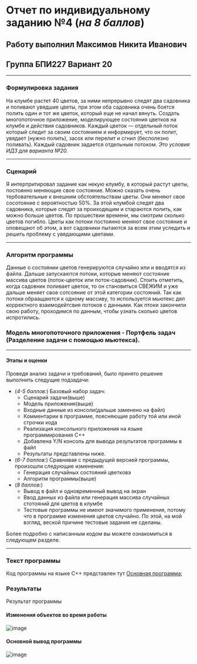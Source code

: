# Отчет по индивидуальному заданию №4 (*на 8 баллов*)
## Работу выполнил Максимов Никита Иванович 
## Группа БПИ227 Вариант 20
___
### Формулировка задания
На клумбе растет 40 цветов, за ними непрерывно следят два садовника и поливают увядшие цветы, при этом оба садовника очень боятся полить один и тот же цветок, который еще не начал вянуть. Создать многопоточное приложение,
моделирующее состояния цветков на клумбе и действия садовников. Каждый цветок — отдельный поток который следит
за своим состоянием и информирует, что он полит, увядает (нужно полить), засох или перелит и сгнил (бесполезно
поливать). Каждый садовник задается отдельным потоком.
*Это условия ИДЗ для варианта №20.*
___
### Сценарий
Я интерпритировал задание как некую клумбу, в который растут цветы, постоянно меняющие свое состояние. Можно сказать очень тербовательные к внешним обстоятельствам цветы. Они меняют свое сосотояние с вероятностью 50%. За этой клумбой следят два садовника, которые следят за проиходящим и стараются полить, как можно больше цветов. По прошествии времени, мы смотрим сколько цветов погибло. Цветы как потоки постоянно меняют свое состояние и оповещают об этом, а вот садовники пытаются за всем этим уследить и решить проблему с увядающими цветами.
___
### Алгоритм программы
Данные о состоянии цветов генерируются случайно или и вводятся из файла. Дальше запускаются потоки, которые меняют состояние массива цветов (поток-цветок или поток-садовник). Стоить отметить, когда садовник поливает цветок, то он становиться СВЕЖИМ и уже дальше меняет свое сотсояние от этой категории состояний. Так как потоки обраащаются к одному массиву, то используется мьютекс дял корректного взаимодейтсвия потоков с данными. Как птоки закончили свою работу, проходимся по данным, чтобы узнать сколько цветов испротились.

### Модель многопоточного приложения - Портфель задач (Разделение задачи с помощью мьютекса).
___
#### Этапы и оценки
Проведя анализ задачи и требований, было принято решение выполнить следущие подзадачи:
+ (*4-5 баллов:*) Базовый набор задач:
  + Сценарий задачи(выше)
  + Модель приложения(выше)
  + Входные данные из консоли(дальше заменено на файл) 
  + Комментарии в программе, поясняющие работу той или иной строчки кода
  + Реализация консольного приложения на языке программирования С++
  + Добавлена Y/N консоль для вывода результатов программы в файл
  + Результаты представлены ниже.
+ (*6-7 баллов:*) Сравнивая с предыдущей версией программы, произошли следующие изменения:
  + Генерация случайных состояний цветковэ
  + Алгоритм программы(выше)
+ (*8 баллов:*)
  + Вывод в файл и одновременный вывод на экран
  + Ввод данных из файла или генерация массива случайных стотояний для цветов в клумбе
  + Тестовые программы не имеют значимого применения, потому что в программе изменения цветов случайно. По этой, на мой взгляд, веской причине тестовые задания не сделаны.
  
Более подробно с написанным кодом вы можете ознакомиться в следующем разделе.
___
### Текст программы
Код программы на языке С++ представлен тут [Основная программа](IDZ4.cpp);

### Результаты
Результат программы 
#### Изменения объектов во время работы
![image](https://github.com/waksimusss/IDZ4/assets/113054845/33d10cab-8ab1-4d8c-b6fc-7fd9e1330d42)

#### Основной вывод программы
![image](https://github.com/waksimusss/IDZ4/assets/113054845/fdabdaae-d5fc-49b5-b942-b7ffd4b96616)




